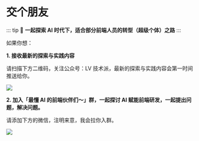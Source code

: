 # 交个朋友

::: tip 🙋 **一起探索 AI 时代下，适合部分前端人员的转型（超级个体）之路**
:::

如果你想：

**1. 接收最新的探索与实践内容**

请扫描下方二维码，关注公众号：LV 技术派，最新的探索与实践内容会第一时间推送给你。

![](/public-account.png)

**2. 加入「最懂 AI 的前端伙伴们～」群，一起探讨 AI 赋能前端研发，一起提出问题，解决问题。**

请添加下方的微信，注明来意，我会拉你入群。

![](/wechat.png)
